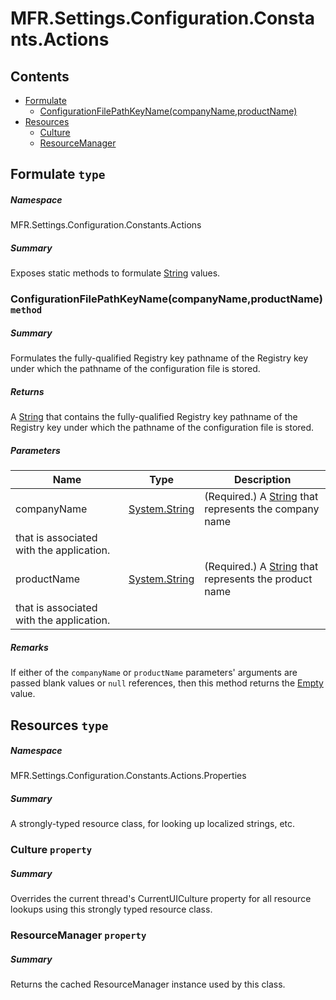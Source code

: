 <a name='assembly'></a>
# MFR.Settings.Configuration.Constants.Actions

## Contents

- [Formulate](#T-MFR-Settings-Configuration-Constants-Actions-Formulate 'MFR.Settings.Configuration.Constants.Actions.Formulate')
  - [ConfigurationFilePathKeyName(companyName,productName)](#M-MFR-Settings-Configuration-Constants-Actions-Formulate-ConfigurationFilePathKeyName-System-String,System-String- 'MFR.Settings.Configuration.Constants.Actions.Formulate.ConfigurationFilePathKeyName(System.String,System.String)')
- [Resources](#T-MFR-Settings-Configuration-Constants-Actions-Properties-Resources 'MFR.Settings.Configuration.Constants.Actions.Properties.Resources')
  - [Culture](#P-MFR-Settings-Configuration-Constants-Actions-Properties-Resources-Culture 'MFR.Settings.Configuration.Constants.Actions.Properties.Resources.Culture')
  - [ResourceManager](#P-MFR-Settings-Configuration-Constants-Actions-Properties-Resources-ResourceManager 'MFR.Settings.Configuration.Constants.Actions.Properties.Resources.ResourceManager')

<a name='T-MFR-Settings-Configuration-Constants-Actions-Formulate'></a>
## Formulate `type`

##### Namespace

MFR.Settings.Configuration.Constants.Actions

##### Summary

Exposes static methods to formulate [String](http://msdn.microsoft.com/query/dev14.query?appId=Dev14IDEF1&l=EN-US&k=k:System.String 'System.String') values.

<a name='M-MFR-Settings-Configuration-Constants-Actions-Formulate-ConfigurationFilePathKeyName-System-String,System-String-'></a>
### ConfigurationFilePathKeyName(companyName,productName) `method`

##### Summary

Formulates the fully-qualified Registry key pathname of the Registry key under
which the pathname of the configuration file is stored.

##### Returns

A [String](http://msdn.microsoft.com/query/dev14.query?appId=Dev14IDEF1&l=EN-US&k=k:System.String 'System.String') that contains the fully-qualified
Registry key pathname of the Registry key under which the pathname of the
configuration file is stored.

##### Parameters

| Name | Type | Description |
| ---- | ---- | ----------- |
| companyName | [System.String](http://msdn.microsoft.com/query/dev14.query?appId=Dev14IDEF1&l=EN-US&k=k:System.String 'System.String') | (Required.) A [String](http://msdn.microsoft.com/query/dev14.query?appId=Dev14IDEF1&l=EN-US&k=k:System.String 'System.String') that represents the company name
that is associated with the application. |
| productName | [System.String](http://msdn.microsoft.com/query/dev14.query?appId=Dev14IDEF1&l=EN-US&k=k:System.String 'System.String') | (Required.) A [String](http://msdn.microsoft.com/query/dev14.query?appId=Dev14IDEF1&l=EN-US&k=k:System.String 'System.String') that represents the product name
that is associated with the application. |

##### Remarks

If either of the `companyName` or
`productName` parameters' arguments are passed blank values
or `null` references, then this method returns the
[Empty](http://msdn.microsoft.com/query/dev14.query?appId=Dev14IDEF1&l=EN-US&k=k:System.String.Empty 'System.String.Empty') value.

<a name='T-MFR-Settings-Configuration-Constants-Actions-Properties-Resources'></a>
## Resources `type`

##### Namespace

MFR.Settings.Configuration.Constants.Actions.Properties

##### Summary

A strongly-typed resource class, for looking up localized strings, etc.

<a name='P-MFR-Settings-Configuration-Constants-Actions-Properties-Resources-Culture'></a>
### Culture `property`

##### Summary

Overrides the current thread's CurrentUICulture property for all
  resource lookups using this strongly typed resource class.

<a name='P-MFR-Settings-Configuration-Constants-Actions-Properties-Resources-ResourceManager'></a>
### ResourceManager `property`

##### Summary

Returns the cached ResourceManager instance used by this class.
